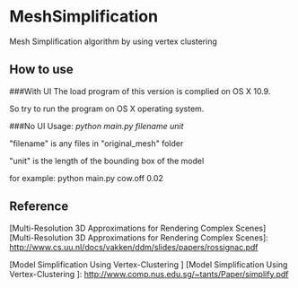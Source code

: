 MeshSimplification
==============

Mesh Simplification algorithm by using vertex clustering

How to use
----------

###With UI
The load program of this version is complied on OS X 10.9. 

So try to run the program on OS X operating system.

###No UI
Usage: *python main.py filename unit*

"filename" is any files in "original_mesh" folder

"unit" is the length of the bounding box of the model

for example: python main.py cow.off 0.02



Reference
---------

[Multi-Resolution 3D Approximations for Rendering Complex Scenes]
[Multi-Resolution 3D Approximations for Rendering Complex Scenes]: http://www.cs.uu.nl/docs/vakken/ddm/slides/papers/rossignac.pdf

[Model Simplification Using Vertex-Clustering  ]
[Model Simplification Using Vertex-Clustering  ]: http://www.comp.nus.edu.sg/~tants/Paper/simplify.pdf

